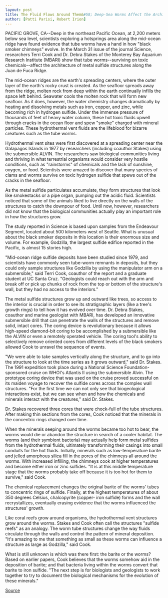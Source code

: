 ```yaml
---
layout: post
title: The Fluid Flows Around Them&#58; Deep-Sea Worms Affect the Architecture of Black Smoker Chimneys
author: [Patti Parisi, Robert Irion]
---
```


PACIFIC GROVE, CA--Deep in the northeast Pacific Ocean, at 2,200  meters below sea level, scientists exploring a hotsprings area along  the mid-ocean ridge have found evidence that tube worms have a  hand in how "black smoker chimneys" evolve. In the March 31 issue  of the journal Science, researchers Terri Cook and Dr. Debra Stakes  of the Monterey Bay Aquarium Research Institute (MBARI) show that  tube worms--surviving on toxic chemicals--affect the architecture  of metal sulfide structures along the Juan de Fuca Ridge.

The mid-ocean ridges are the earth's spreading centers, where  the outer layer of the earth's rocky crust is created. As the seafloor  spreads away from the ridge, molten rock from deep within the earth  continually infills the space left behind. Seawater cools the molten  rock that will form new seafloor. As it does, however, the water  chemistry changes dramatically by heating and dissolving metals  such as iron, copper, and zinc, while becoming rich in hydrogen  sulfide. Under the immense pressure of thousands of feet of heavy  water column, these hot toxic fluids upwell through cracks in the  ocean floor and spew "smoke" charged with mineral particles. These  hydrothermal vent fluids are the lifeblood for bizarre creatures such  as the tube worms.

Hydrothermal vent sites were first discovered at a spreading  center near the Galapagos Islands in 1977 by researchers (including  coauthor Stakes) using the submersible ALVIN. The researchers saw  biological communities living and thriving in what terrestrial  organisms would consider very hostile conditions, such as  "rainstorms" of chemicals and the lack of sunshine, oxygen, or food.  Scientists were amazed to discover that many species of clams and  worms survive on toxic hydrogen sulfide that spews out of the  cracks in the seafloor.

As the metal sulfide particulates accumulate, they form  structures that look like smokestacks or a pipe organ, pumping out  the acidic fluid. Scientists noticed that some of the animals liked  to live directly on the walls of the structures to catch the downpour  of food. Until now, however, researchers did not know that the  biological communities actually play an important role in how the  structures grow.

The study reported in Science is based upon samples from the  Endeavour Segment, located about 500 kilometers west of Seattle.  What is unusual about the black smoker deposits in this location is  their enormous size and volume. For example, Godzilla, the largest  sulfide edifice reported in the Pacific, is almost 15 stories high.

"Mid-ocean ridge sulfide deposits have been studied since  1979, and scientists have commonly seen tube-worm remnants in  deposits, but they could only sample structures like Godzilla by  using the manipulator arm on a submersible," said Terri Cook,  coauthor of the report and a graduate student at UC Santa Cruz.  "Geologists could reach out with the arm and break off or pick up  chunks of rock from the top or bottom of the structure's wall, but  they had no access to the interiors."

The metal sulfide structures grow up and outward like trees,  so access to the interior is crucial in order to see its stratigraphic  layers (like a tree's growth rings) to tell how it has evolved over  time. Dr. Debra Stakes, coauthor and marine geologist with MBARI,  has developed an innovative submersible drill that can penetrate the  walls of the structures and remove solid, intact cores. The coring  device is revolutionary because it allows high-speed diamond-bit  coring to be accomplished by a submersible like the ALVIN or even a  remotely operated vehicle. The coring tool's ability to selectively  remove oriented cores from different levels of the black smokers  allowed Cook to unravel the sequence of events.

"We were able to take samples vertically along the structure,  and to go into the structure to look at the time series as it grows  outward," said Dr. Stakes. The 1991 expedition took place during a  National Science Foundation-sponsored cruise on WHOI's Atlantis II  using the submersible Alvin. The prototype coring device that was  used on the cruise proved successful on its maiden voyage to recover  the sulfide cores across the complex wall structures. "For the first  time we can not only see that biogeological interactions exist, but  we can see when and how the chemicals and minerals interact with  the creatures," said Dr. Stakes.

Dr. Stakes recovered three cores that were chock-full of the  tube structures. After making thin sections from the cores, Cook  noticed that the minerals in the concentric rings changed over time.

When the minerals seeping around the worms became too hot to  bear, the worms would die or abandon the structure in search of a  cooler habitat. The worms (and their symbiont bacteria) may  actually help form metal sulfides from the hydrothermal fluids,  ultimately transforming their casings into small conduits for the  hot fluids. Initially, minerals such as low-temperature barite and  jelled amorphous silica fill in the pores of the chimneys all around  the worms. With increased infilling, the chimneys cook at higher  temperatures and become either iron or zinc sulfides. "It is at this  middle temperature stage that the worms probably take off because  it is too hot for them to survive," said Cook.

The chemical replacement changes the original barite of the  worms' tubes to concentric rings of sulfide. Finally, at the highest  temperatures of about 350 degrees Celsius, chalcopyrite (copper- iron sulfide) forms and the wall recrystallizes, eventually erasing  evidence that the worms influenced the structures' growth.

Like coral reefs grow around organisms, the hydrothermal vent  structures grow around the worms. Stakes and Cook often call the  structures "sulfide reefs" as an analogy. The worm tube structures  change the way fluids circulate through the walls and control the  pattern of mineral deposition. "It's amazing to me that something as  small as these worms can influence a structure as large as  Godzilla," said Cook.

What is still unknown is which was there first: the barite or  the worms? Based on earlier papers, Cook believes that the worms  somehow aid in the deposition of barite; and that bacteria living  within the worms convert that barite to iron sulfide. "The next step  is for biologists and geologists to work together to try to document  the biological mechanisms for the evolution of these minerals."

[Source](http://www1.ucsc.edu/news_events/press_releases/archive/94-95/03-95/033095-Deep-sea_worms_affe.html "Permalink to 033095-Deep-sea_worms_affe")
